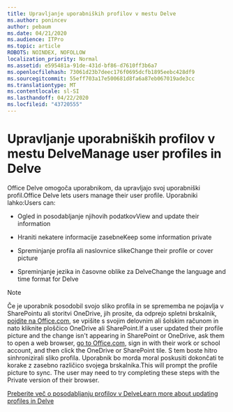 ```yaml
---
title: Upravljanje uporabniških profilov v mestu Delve
ms.author: ponincev
author: pebaum
ms.date: 04/21/2020
ms.audience: ITPro
ms.topic: article
ROBOTS: NOINDEX, NOFOLLOW
localization_priority: Normal
ms.assetid: e595481a-91de-431d-bf86-d7610ff3b6a7
ms.openlocfilehash: 73061d23b7deec176f0695dcfb1895eebc428df9
ms.sourcegitcommit: 55eff703a17e500681d8fa6a87eb067019ade3cc
ms.translationtype: MT
ms.contentlocale: sl-SI
ms.lasthandoff: 04/22/2020
ms.locfileid: "43720555"
---
```

# <a name="manage-user-profiles-in-delve"></a><span data-ttu-id="7f7ee-102">Upravljanje uporabniških profilov v mestu Delve</span><span class="sxs-lookup"><span data-stu-id="7f7ee-102">Manage user profiles in Delve</span></span>

<span data-ttu-id="7f7ee-103">Office Delve omogoča uporabnikom, da upravljajo svoj uporabniški profil.</span><span class="sxs-lookup"><span data-stu-id="7f7ee-103">Office Delve lets users manage their user profile.</span></span> <span data-ttu-id="7f7ee-104">Uporabniki lahko:</span><span class="sxs-lookup"><span data-stu-id="7f7ee-104">Users can:</span></span>
  
- <span data-ttu-id="7f7ee-105">Ogled in posodabljanje njihovih podatkov</span><span class="sxs-lookup"><span data-stu-id="7f7ee-105">View and update their information</span></span>
    
- <span data-ttu-id="7f7ee-106">Hraniti nekatere informacije zasebne</span><span class="sxs-lookup"><span data-stu-id="7f7ee-106">Keep some information private</span></span>
    
- <span data-ttu-id="7f7ee-107">Spreminjanje profila ali naslovnice slike</span><span class="sxs-lookup"><span data-stu-id="7f7ee-107">Change their profile or cover picture</span></span>
    
- <span data-ttu-id="7f7ee-108">Spreminjanje jezika in časovne oblike za Delve</span><span class="sxs-lookup"><span data-stu-id="7f7ee-108">Change the language and time format for Delve</span></span>
    
> [!NOTE]
> <span data-ttu-id="7f7ee-109">Če je uporabnik posodobil svojo sliko profila in se sprememba ne pojavlja v SharePointu ali storitvi OneDrive, jih prosite, da odprejo spletni brskalnik, [pojdite na Office.com](https://www.office.com), se vpišite s svojim delovnim ali šolskim računom in nato kliknite ploščico OneDrive ali SharePoint.</span><span class="sxs-lookup"><span data-stu-id="7f7ee-109">If a user updated their profile picture and the change isn't appearing in SharePoint or OneDrive, ask them to open a web browser, [go to Office.com](https://www.office.com), sign in with their work or school account, and then click the OneDrive or SharePoint tile.</span></span> <span data-ttu-id="7f7ee-110">S tem boste hitro sinhronizirali sliko profila. Uporabnik bo morda moral poskusiti dokončati te korake z zasebno različico svojega brskalnika.</span><span class="sxs-lookup"><span data-stu-id="7f7ee-110">This will prompt the profile picture to sync. The user may need to try completing these steps with the Private version of their browser.</span></span> 
  
[<span data-ttu-id="7f7ee-111">Preberite več o posodabljanju profilov v Delve</span><span class="sxs-lookup"><span data-stu-id="7f7ee-111">Learn more about updating profiles in Delve</span></span>](https://go.microsoft.com/fwlink/?linkid=735070)
  


